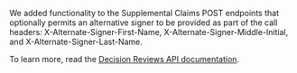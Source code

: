 We added functionality to the Supplemental Claims POST endpoints that optionally permits an alternative signer to be provided as part of the call headers: X-Alternate-Signer-First-Name, X-Alternate-Signer-Middle-Initial, and X-Alternate-Signer-Last-Name.

To learn more, read the [Decision Reviews API documentation](https://developer.va.gov/explore/appeals/docs/decision_reviews?version=current).
